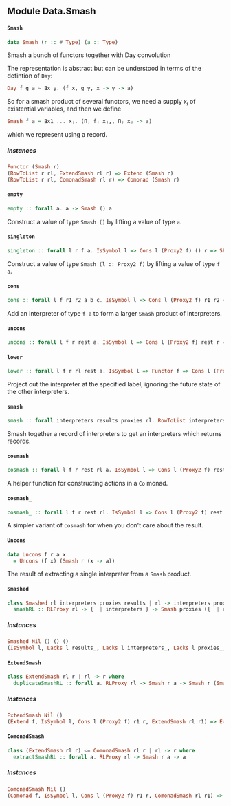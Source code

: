 ## Module Data.Smash

#### `Smash`

``` purescript
data Smash (r :: # Type) (a :: Type)
```

Smash a bunch of functors together with Day convolution

The representation is abstract but can be understood in terms of
the defintion of `Day`:

```purescript
Day f g a ~ ∃x y. (f x, g y, x -> y -> a)
```

So for a smash product of several functors, we need a supply xⱼ of
existential variables, and then we define

```purescript
Smash f a = ∃x1 ... xⱼ. (Πⱼ fⱼ xⱼ,, Πⱼ xⱼ -> a)
```
which we represent using a record.

##### Instances
``` purescript
Functor (Smash r)
(RowToList r rl, ExtendSmash rl r) => Extend (Smash r)
(RowToList r rl, ComonadSmash rl r) => Comonad (Smash r)
```

#### `empty`

``` purescript
empty :: forall a. a -> Smash () a
```

Construct a value of type `Smash ()` by lifting a value of type `a`.

#### `singleton`

``` purescript
singleton :: forall l r f a. IsSymbol l => Cons l (Proxy2 f) () r => SProxy l -> f a -> Smash r a
```

Construct a value of type `Smash (l :: Proxy2 f)` by lifting a value
of type `f a`.

#### `cons`

``` purescript
cons :: forall l f r1 r2 a b c. IsSymbol l => Cons l (Proxy2 f) r1 r2 => SProxy l -> (a -> b -> c) -> f a -> Smash r1 b -> Smash r2 c
```

Add an interpreter of type `f a` to form a larger `Smash` product of
interpreters.

#### `uncons`

``` purescript
uncons :: forall l f r rest a. IsSymbol l => Cons l (Proxy2 f) rest r => SProxy l -> Smash r a -> Exists (Uncons f rest a)
```

#### `lower`

``` purescript
lower :: forall l f r rl rest a. IsSymbol l => Functor f => Cons l (Proxy2 f) rest r => RowToList rest rl => ComonadSmash rl rest => SProxy l -> Smash r a -> f a
```

Project out the interpreter at the specified label, ignoring the future
state of the other interpreters.

#### `smash`

``` purescript
smash :: forall interpreters results proxies rl. RowToList interpreters rl => Smashed rl interpreters proxies results => {  | interpreters } -> Smash proxies ({  | results })
```

Smash together a record of interpreters to get an interpreters which
returns records.

#### `cosmash`

``` purescript
cosmash :: forall l f r rest rl a. IsSymbol l => Cons l (Proxy2 f) rest r => Functor f => RowToList rest rl => ComonadSmash rl rest => SProxy l -> (forall x. f (a -> x) -> x) -> Co (Smash r) a
```

A helper function for constructing actions in a `Co` monad.

#### `cosmash_`

``` purescript
cosmash_ :: forall l f r rest rl. IsSymbol l => Cons l (Proxy2 f) rest r => Functor f => RowToList rest rl => ComonadSmash rl rest => SProxy l -> (forall x. f x -> x) -> Co (Smash r) Unit
```

A simpler variant of `cosmash` for when you don't care about the result.

#### `Uncons`

``` purescript
data Uncons f r a x
  = Uncons (f x) (Smash r (x -> a))
```

The result of extracting a single interpreter from a `Smash` product.

#### `Smashed`

``` purescript
class Smashed rl interpreters proxies results | rl -> interpreters proxies results where
  smashRL :: RLProxy rl -> {  | interpreters } -> Smash proxies ({  | results })
```

##### Instances
``` purescript
Smashed Nil () () ()
(IsSymbol l, Lacks l results_, Lacks l interpreters_, Lacks l proxies_, Cons l (f a) interpreters_ interpreters, Cons l (Proxy2 f) proxies_ proxies, Cons l a results_ results, Smashed rl interpreters_ proxies_ results_) => Smashed (Cons l (f a) rl) interpreters proxies results
```

#### `ExtendSmash`

``` purescript
class ExtendSmash rl r | rl -> r where
  duplicateSmashRL :: forall a. RLProxy rl -> Smash r a -> Smash r (Smash r a)
```

##### Instances
``` purescript
ExtendSmash Nil ()
(Extend f, IsSymbol l, Cons l (Proxy2 f) r1 r, ExtendSmash rl r1) => ExtendSmash (Cons l (Proxy2 f) rl) r
```

#### `ComonadSmash`

``` purescript
class (ExtendSmash rl r) <= ComonadSmash rl r | rl -> r where
  extractSmashRL :: forall a. RLProxy rl -> Smash r a -> a
```

##### Instances
``` purescript
ComonadSmash Nil ()
(Comonad f, IsSymbol l, Cons l (Proxy2 f) r1 r, ComonadSmash rl r1) => ComonadSmash (Cons l (Proxy2 f) rl) r
```


